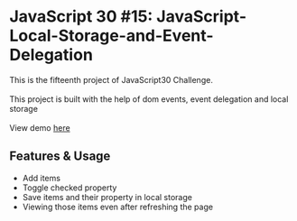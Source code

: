 # JavaScript 30 #15: JavaScript-Local-Storage-and-Event-Delegation
This is the fifteenth project of JavaScript30 Challenge. </br></br>
This project is built with the help of dom events, event delegation and local storage </br></br>
View demo [here](https://kubrianity.github.io/JavaScript-Local-Storage-and-Event-Delegation/)
## Features & Usage
- Add items
- Toggle checked property
- Save items and their property in local storage
- Viewing those items even after refreshing the page
